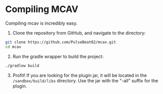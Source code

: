 # Compiling MCAV

Compiling mcav is incredibly easy.

1) Clone the repository from GitHub, and navigate to the directory:

```bash
git clone https://github.com/PulseBeat02/mcav.git
cd mcav
```

2) Run the gradle wrapper to build the project:

```bash
./gradlew build
```

3) Profit! If you are looking for the plugin jar, it will be located in the `/sandbox/build/libs` directory. Use the jar
with the "-all" suffix for the plugin.